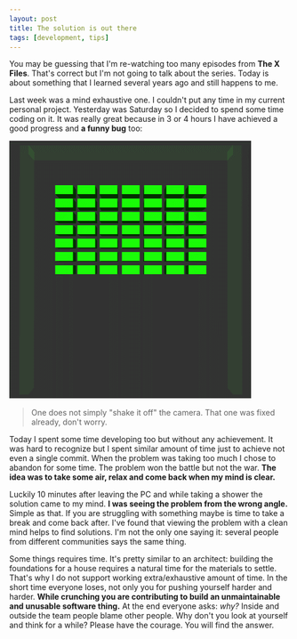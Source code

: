 ```yaml
---
layout: post
title: The solution is out there
tags: [development, tips]
---
```


<p>You may be guessing that I'm re-watching too many episodes from <strong>The X Files</strong>. That's correct but I'm not going to talk about the series. Today is about something that I learned several years ago and still happens to me.</p>
<p>Last week was a mind exhaustive one. I couldn't put any time in my current personal project. Yesterday was Saturday so I decided to spend some time coding on it. It was really great because in 3 or 4 hours I have achieved a good progress and <strong>a funny bug</strong> too:</p>
<p><img src="/public/img/the-solution-is-out-there/shake-it-off-bug.gif" alt="One does not simply 'shake it off' the camera" /></p>
<blockquote>
  <p>One does not simply "shake it off" the camera. That one was fixed already, don't worry.</p>
</blockquote>
<p>Today I spent some time developing too but without any achievement. It was hard to recognize but I spent similar amount of time just to achieve not even a single commit. When the problem was taking too much I chose to abandon for some time. The problem won the battle but not the war. <strong>The idea was to take some air, relax and come back when my mind is clear.</strong></p>
<p>Luckily 10 minutes after leaving the PC and while taking a shower the solution came to my mind. <strong>I was seeing the problem from the wrong angle.</strong> Simple as that. If you are struggling with something maybe is time to take a break and come back after. I've found that viewing the problem with a clean mind helps to find solutions. I'm not the only one saying it: several people from different communities says the same thing.</p>
<p>Some things requires time. It's pretty similar to an architect: building the foundations for a house requires a natural time for the materials to settle. That's why I do not support working extra/exhaustive amount of time. In the short time everyone loses, not only you for pushing yourself harder and harder. <strong>While crunching you are contributing to build an unmaintainable and unusable software thing.</strong> At the end everyone asks: <em>why?</em> Inside and outside the team people blame other people. Why don't you look at yourself and think for a while? Please have the courage. You will find the answer.</p>
